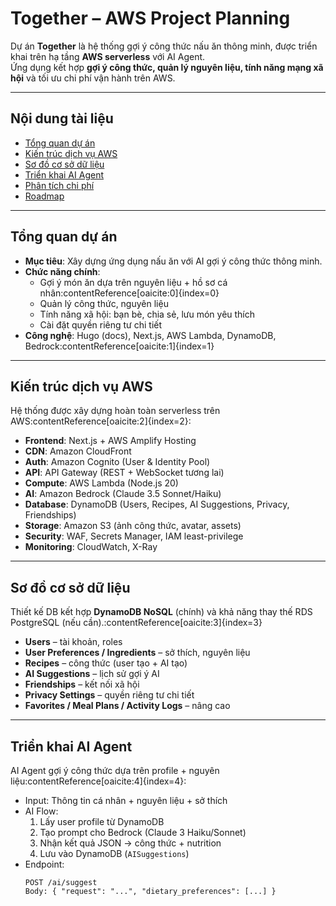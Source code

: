 # Together – AWS Project Planning

Dự án **Together** là hệ thống gợi ý công thức nấu ăn thông minh, được triển khai trên hạ tầng **AWS serverless** với AI Agent.  
Ứng dụng kết hợp **gợi ý công thức, quản lý nguyên liệu, tính năng mạng xã hội** và tối ưu chi phí vận hành trên AWS.

---

## Nội dung tài liệu
- [Tổng quan dự án](#-tổng-quan-dự-án)
- [Kiến trúc dịch vụ AWS](#-kiến-trúc-dịch-vụ-aws)
- [Sơ đồ cơ sở dữ liệu](#-sơ-đồ-cơ-sở-dữ-liệu)
- [Triển khai AI Agent](#-triển-khai-ai-agent)
- [Phân tích chi phí](#-phân-tích-chi-phí)
- [Roadmap](#-roadmap)

---

## Tổng quan dự án
- **Mục tiêu**: Xây dựng ứng dụng nấu ăn với AI gợi ý công thức thông minh.  
- **Chức năng chính**:
  - Gợi ý món ăn dựa trên nguyên liệu + hồ sơ cá nhân:contentReference[oaicite:0]{index=0}
  - Quản lý công thức, nguyên liệu
  - Tính năng xã hội: bạn bè, chia sẻ, lưu món yêu thích
  - Cài đặt quyền riêng tư chi tiết
- **Công nghệ**: Hugo (docs), Next.js, AWS Lambda, DynamoDB, Bedrock:contentReference[oaicite:1]{index=1}

---

## Kiến trúc dịch vụ AWS
Hệ thống được xây dựng hoàn toàn serverless trên AWS:contentReference[oaicite:2]{index=2}:

- **Frontend**: Next.js + AWS Amplify Hosting  
- **CDN**: Amazon CloudFront  
- **Auth**: Amazon Cognito (User & Identity Pool)  
- **API**: API Gateway (REST + WebSocket tương lai)  
- **Compute**: AWS Lambda (Node.js 20)  
- **AI**: Amazon Bedrock (Claude 3.5 Sonnet/Haiku)  
- **Database**: DynamoDB (Users, Recipes, AI Suggestions, Privacy, Friendships)  
- **Storage**: Amazon S3 (ảnh công thức, avatar, assets)  
- **Security**: WAF, Secrets Manager, IAM least-privilege  
- **Monitoring**: CloudWatch, X-Ray  

---

## Sơ đồ cơ sở dữ liệu
Thiết kế DB kết hợp **DynamoDB NoSQL** (chính) và khả năng thay thế RDS PostgreSQL (nếu cần).:contentReference[oaicite:3]{index=3}

- **Users** – tài khoản, roles  
- **User Preferences / Ingredients** – sở thích, nguyên liệu  
- **Recipes** – công thức (user tạo + AI tạo)  
- **AI Suggestions** – lịch sử gợi ý AI  
- **Friendships** – kết nối xã hội  
- **Privacy Settings** – quyền riêng tư chi tiết  
- **Favorites / Meal Plans / Activity Logs** – nâng cao  

---

## Triển khai AI Agent
AI Agent gợi ý công thức dựa trên profile + nguyên liệu:contentReference[oaicite:4]{index=4}:

- Input: Thông tin cá nhân + nguyên liệu + sở thích  
- AI Flow:  
  1. Lấy user profile từ DynamoDB  
  2. Tạo prompt cho Bedrock (Claude 3 Haiku/Sonnet)  
  3. Nhận kết quả JSON → công thức + nutrition  
  4. Lưu vào DynamoDB (`AISuggestions`)  
- Endpoint:  
  ```http
  POST /ai/suggest
  Body: { "request": "...", "dietary_preferences": [...] }
